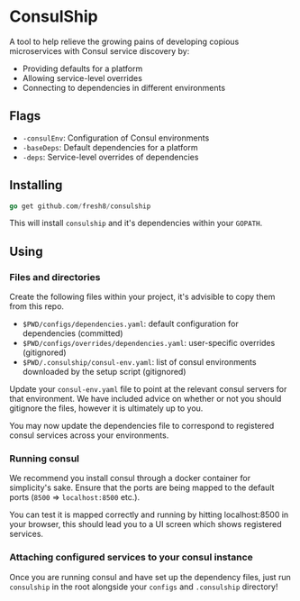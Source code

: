 # ConsulShip

A tool to help relieve the growing pains of developing copious microservices
with Consul service discovery by:

* Providing defaults for a platform
* Allowing service-level overrides
* Connecting to dependencies in different environments

## Flags

* `-consulEnv`: Configuration of Consul environments
* `-baseDeps`: Default dependencies for a platform
* `-deps`: Service-level overrides of dependencies

## Installing

```go
go get github.com/fresh8/consulship
```

This will install `consulship` and it's dependencies within your `GOPATH`.

## Using

### Files and directories

Create the following files within your project, it's advisible to copy them from this repo.

* `$PWD/configs/dependencies.yaml`: default configuration for dependencies (committed)
* `$PWD/configs/overrides/dependencies.yaml`: user-specific overrides (gitignored)
* `$PWD/.consulship/consul-env.yaml`: list of consul environments downloaded by the setup script (gitignored)

Update your `consul-env.yaml` file to point at the relevant consul servers for that environment. We have included advice on whether or not
you should gitignore the files, however it is ultimately up to you.

You may now update the dependencies file to correspond to registered consul services across your environments.

### Running consul

We recommend you install consul through a docker container for simplicity's sake. Ensure that the ports are
being mapped to the default ports (`8500` => `localhost:8500` etc.).

You can test it is mapped correctly and running by hitting localhost:8500 in your browser, this should lead you
to a UI screen which shows registered services.

### Attaching configured services to your consul instance

Once you are running consul and have set up the dependency files, just run `consulship` in the root alongside your `configs` and `.consulship` directory!